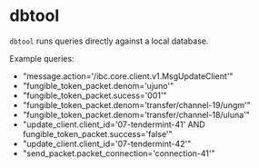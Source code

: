 # dbtool

`dbtool` runs queries directly against a local database.

Example queries:

- "message.action='/ibc.core.client.v1.MsgUpdateClient'"
- "fungible_token_packet.denom='ujuno'" 
- "fungible_token_packet.sucess='001'"
- "fungible_token_packet.denom='transfer/channel-19/ungm'"
- "fungible_token_packet.denom='transfer/channel-18/uluna'"
- "update_client.client_id='07-tendermint-41' AND fungible_token_packet.success='false'"
- "update_client.client_id='07-tendermint-42'"
- "send_packet.packet_connection='connection-41'"


